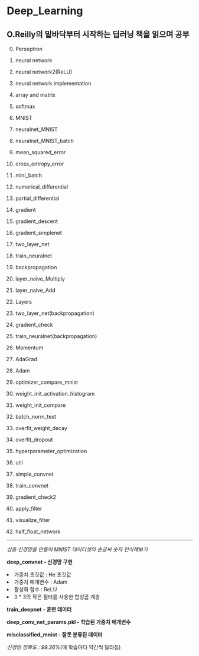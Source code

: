 # Deep_Learning

## O.Reilly의 **밑바닥부터 시작하는 딥러닝** 책을 읽으며 공부

0. Perseptron

1. neural network

2. neural network2(ReLU)

3. neural network implementation

4. array and matrix

5. softmax

6. MNIST

7. neuralnet_MNIST

8. neuralnet_MNIST_batch

9. mean_squared_error

10. cross_entropy_error

11. mini_batch

12. numerical_differential

13. partial_differential

14. gradient

15. gradient_descent

16. gradient_simplenet

17. two_layer_net

18. train_neuralnet

19. backpropagation

20. layer_naive_Multiply

21. layer_naive_Add

22. Layers

23. two_layer_net(backpropagation)

24. gradient_check

25. train_neuralnet(backpropagation)

26. Momentum

27. AdaGrad

28. Adam

29. optimizer_compare_mnist

30. weight_init_activation_histogram

31. weight_init_compare

32. batch_norm_test

33. overfit_weight_decay

34. overfit_dropout

35. hyperparameter_optimization

36. util

37. simple_convnet

38. train_convnet

39. gradient_check2

40. apply_filter

41. visualize_filter

42. half_float_network

__________________________________________

*심층 신경망을 만들어 MNIST 데이터셋의 손글씨 숫자 인식해보기*

**deep_convnet - 신경망 구현** <br>
<li> 가중치 초깃값 : He 초깃값</li>
<li> 가중치 매개변수 : Adam</li>
<li> 활성화 함수 : ReLU</li>
<li> 3 * 3의 작은 필터를 사용한 합성곱 계층</li>

**train_deepnet - 훈련 데이터**

**deep_conv_net_params.pkl - 학습된 가중치 매개변수**

**misclassified_mnist - 잘못 분류된 데이터**


*신경망 정확도 : 99.36%*(매 학습마다 약간씩 달라짐)
